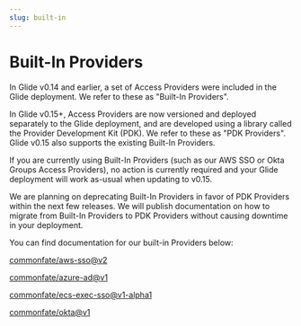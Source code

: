 ```yaml
---
slug: built-in
---
```


# Built-In Providers

In Glide v0.14 and earlier, a set of Access Providers were included in the Glide deployment. We refer to these as "Built-In Providers".

In Glide v0.15+, Access Providers are now versioned and deployed separately to the Glide deployment, and are developed using a library called the Provider Development Kit (PDK). We refer to these as "PDK Providers". Glide v0.15 also supports the existing Built-In Providers.

If you are currently using Built-In Providers (such as our AWS SSO or Okta Groups Access Providers), no action is currently required and your Glide deployment will work as-usual when updating to v0.15.

We are planning on deprecating Built-In Providers in favor of PDK Providers within the next few releases. We will publish documentation on how to migrate from Built-In Providers to PDK Providers without causing downtime in your deployment.

You can find documentation for our built-in Providers below:

[commonfate/aws-sso@v2](commonfate/aws-sso/v2/setup)

[commonfate/azure-ad@v1](commonfate/azure-ad/v1/setup)

[commonfate/ecs-exec-sso@v1-alpha1](commonfate/ecs-exec-sso/v1-alpha1/setup)

[commonfate/okta@v1](commonfate/okta/v1/setup)
